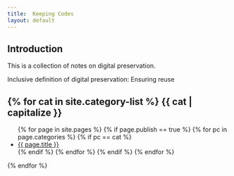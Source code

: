 ```yaml
---
title:  Keeping Codes
layout: default
---
```


Introduction
------------

This is a collection of notes on digital preservation.

Inclusive definition of digital preservation: Ensuring reuse


{% for cat in site.category-list %}
{{ cat | capitalize }}
---------
<ul>
{% for page in site.pages %}
{% if page.publish == true %}
{% for pc in page.categories %}
{% if pc == cat %}
<li><a href="{{ site.baseurl }}{{ page.url }}">{{ page.title }}</a></li>
{% endif %}   <!-- cat-match-p -->
{% endfor %}  <!-- page-category -->
{% endif %}   <!-- publish-p -->
{% endfor %} <!-- page -->
</ul>
{% endfor %}  <!-- cat -->
